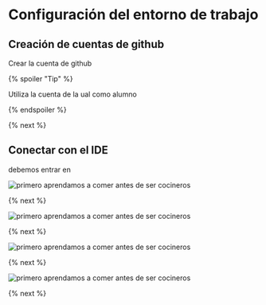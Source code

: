 # Configuración del entorno de trabajo

## Creación de cuentas de github

Crear la cuenta de github

{% spoiler "Tip" %}

Utiliza la cuenta de la ual como alumno

{% endspoiler %}


{% next %}


## Conectar con el IDE

debemos entrar en


![primero aprendamos a comer antes de ser cocineros](ppio.png)

{% next %}


![primero aprendamos a comer antes de ser cocineros](ppio.png)

{% next %}


![primero aprendamos a comer antes de ser cocineros](ppio.png)

{% next %}


![primero aprendamos a comer antes de ser cocineros](ppio.png)

{% next %}


